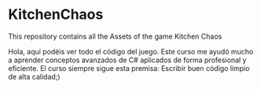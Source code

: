 # KitchenChaos
 This repository contains all the Assets of the game Kitchen Chaos
 
Hola, aquí podéis ver todo el código del juego. Este curso me ayudó mucho a aprender conceptos avanzados de C# aplicados de forma profesional y eficiente.
El curso siempre sigue esta premisa: Escribir buen código limpio de alta calidad;)
